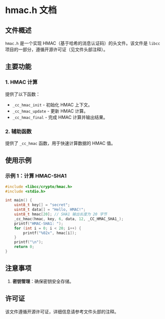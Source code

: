 # hmac.h 文档

## 文件概述
`hmac.h` 是一个实现 HMAC（基于哈希的消息认证码）的头文件。该文件是 `libcc` 项目的一部分，遵循开源许可证（见文件头部注释）。

## 主要功能

### 1. HMAC 计算
提供了以下函数：
- `_cc_hmac_init` - 初始化 HMAC 上下文。
- `_cc_hmac_update` - 更新 HMAC 计算。
- `_cc_hmac_final` - 完成 HMAC 计算并输出结果。

### 2. 辅助函数
提供了 `_cc_hmac` 函数，用于快速计算数据的 HMAC 值。

## 使用示例

### 示例 1：计算 HMAC-SHA1
```c
#include <libcc/crypto/hmac.h>
#include <stdio.h>

int main() {
    uint8_t key[] = "secret";
    uint8_t data[] = "Hello, HMAC!";
    uint8_t hmac[20]; // SHA1 输出长度为 20 字节
    _cc_hmac(hmac, key, 6, data, 12, _CC_HMAC_SHA1_);
    printf("HMAC-SHA1: ");
    for (int i = 0; i < 20; i++) {
        printf("%02x", hmac[i]);
    }
    printf("\n");
    return 0;
}
```

## 注意事项
1. **密钥管理**：确保密钥安全存储。

## 许可证
该文件遵循开源许可证，详细信息请参考文件头部的注释。